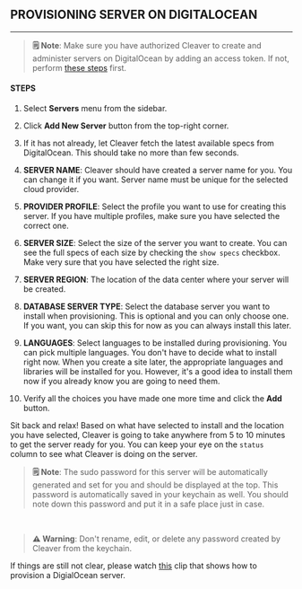 ## PROVISIONING SERVER ON DIGITALOCEAN

---

> **🗒 Note**: Make sure you have authorized Cleaver to create and administer servers on DigitalOcean by adding an access token. If not, perform [these steps][1] first.

#### STEPS

1. Select **Servers** menu from the sidebar.

2. Click **Add New Server** button from the top-right corner.

3. If it has not already, let Cleaver fetch the latest available specs from DigitalOcean. This should take no more than few seconds.

4. **SERVER NAME**: Cleaver should have created a server name for you. You can change it if you want. Server name must be unique for the selected cloud provider.

5. **PROVIDER PROFILE**: Select the profile you want to use for creating this server. If you have multiple profiles, make sure you have selected the correct one.

6. **SERVER SIZE**: Select the size of the server you want to create. You can see the full specs of each size by checking the `show specs` checkbox. Make very sure that you have selected the right size.

7. **SERVER REGION**: The location of the data center where your server will be created.

8. **DATABASE SERVER TYPE**: Select the database server you want to install when provisioning. This is optional and you can only choose one. If you want, you can skip this for now as you can always install this later.

9. **LANGUAGES**: Select languages to be installed during provisioning. You can pick multiple languages. You don't have to decide what to install right now. When you create a site later, the appropriate languages and libraries will be installed for you. However, it's a good idea to install them now if you already know you are going to need them.

10. Verify all the choices you have made one more time and click the **Add** button.

Sit back and relax! Based on what have selected to install and the location you have selected, Cleaver is going to take anywhere from 5 to 10 minutes to get the server ready for you. You can keep your eye on the `status` column to see what Cleaver is doing on the server.

> **🗒 Note**: The sudo password for this server will be automatically generated and set for you and should be displayed at the top. This password is automatically saved in your keychain as well. You should note down this password and put it in a safe place just in case.

<br/>

> **⚠️ Warning**: Don't rename, edit, or delete any password created by Cleaver from the keychain.

If things are still not clear, please watch [this][2] clip that shows how to provision a DigialOcean server.

<br/>

[1]: ../2%20Cloud%20Providers/Adding%20DigitalOcean%20Profile.md
[2]: https://www.youtube-nocookie.com/embed/Ly9POjhqpDY?rel=0
[ssl-certificates-later]: ../SSL%20Certificates.md
